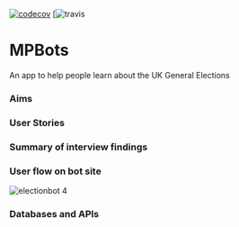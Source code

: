 [![codecov](https://codecov.io/gh/FAC10/MPBots/branch/master/graph/badge.svg)](https://codecov.io/gh/FAC10/MPBots)
[![travis](https://travis-ci.org/FAC10/MPBots.svg?branch=master)
# MPBots
An app to help people learn about the UK General Elections

### Aims

### User Stories

### Summary of interview findings

### User flow on bot site
![electionbot 4](https://cloud.githubusercontent.com/assets/20152018/25740081/eba68894-317c-11e7-824f-aac8f9454d27.png)

### Databases and APIs
